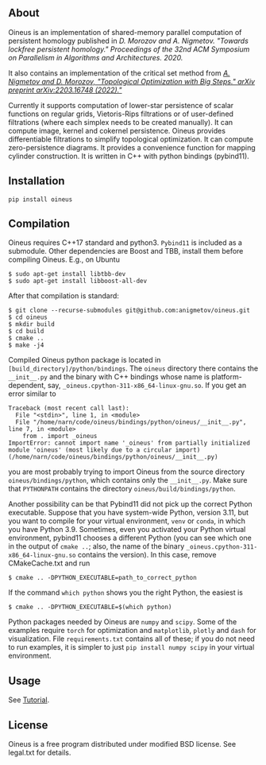 ## About
Oineus is an implementation of shared-memory parallel
computation of persistent homology published in
*D. Morozov and A. Nigmetov.
"Towards lockfree persistent homology."
Proceedings of the 32nd ACM Symposium on Parallelism
in Algorithms and Architectures. 2020.*

It also contains an implementation of the critical set method
from
[*A. Nigmetov and D. Morozov,
"Topological Optimization with Big Steps."
arXiv preprint arXiv:2203.16748 (2022)."*](https://arxiv.org/abs/2203.16748)

Currently it supports computation of lower-star persistence
of scalar functions on regular grids, Vietoris-Rips filtrations or of user-defined
filtrations (where each simplex needs to be created manually).
It can compute image, kernel and cokernel persistence.
Oineus provides differentiable filtrations to simplify topological
optimization. It can compute zero-persistence diagrams. It provides
a convenience function for mapping cylinder construction.
It is written in C++ with python bindings (pybind11).

## Installation

```shell
pip install oineus
```

## Compilation

Oineus requires C++17 standard and python3.
`Pybind11` is included as a submodule.
Other dependencies are Boost and TBB,
install them before compiling Oineus.
E.g., on Ubuntu
```shell
$ sudo apt-get install libtbb-dev
$ sudo apt-get install libboost-all-dev
```


After that compilation is standard:

```shell
$ git clone --recurse-submodules git@github.com:anigmetov/oineus.git
$ cd oineus
$ mkdir build
$ cd build
$ cmake ..
$ make -j4
```
Compiled Oineus python package is located in `[build_directory]/python/bindings`.
The `oineus` directory there contains the `__init__.py` and the binary
with C++ bindings whose name is platform-dependent, say, `_oineus.cpython-311-x86_64-linux-gnu.so`.
If you get an error similar to
```
Traceback (most recent call last):
  File "<stdin>", line 1, in <module>
  File "/home/narn/code/oineus/bindings/python/oineus/__init__.py", line 7, in <module>
    from . import _oineus
ImportError: cannot import name '_oineus' from partially initialized module 'oineus' (most likely due to a circular import) (/home/narn/code/oineus/bindings/python/oineus/__init__.py)
```
you are most probably trying to import Oineus from the source directory `oineus/bindings/python`,
which contains only the `__init__.py`. Make sure that `PYTHONPATH` contains the directory `oineus/build/bindings/python`.

Another possibility can be that Pybind11 did not pick up the correct Python
executable. Suppose that you have system-wide Python, version 3.11,
but you want to compile for your virtual environment, `venv` or `conda`,
in which you have Python 3.9. Sometimes, even you activated your Python
virtual environment, pybind11 chooses a different Python (you can see which one
in the output of `cmake ..`; also, the name of the binary
`_oineus.cpython-311-x86_64-linux-gnu.so` contains the version).
In this case, remove CMakeCache.txt and run
```shell
$ cmake .. -DPYTHON_EXECUTABLE=path_to_correct_python
```
If the command `which python` shows you the right Python,
   the easiest is
```shell
$ cmake .. -DPYTHON_EXECUTABLE=$(which python)
```


Python packages needed by Oineus are `numpy` and `scipy`. Some of the examples
require `torch` for optimization and `matplotlib`, `plotly` and `dash` for
visualization. File `requirements.txt` contains all of these; if you do not
need to run examples, it is simpler to just `pip install numpy scipy` in your virtual
environment.


## Usage

See [Tutorial](doc/tutorial.md).

## License

Oineus is a free program distributed under modified
BSD license. See legal.txt for details.

